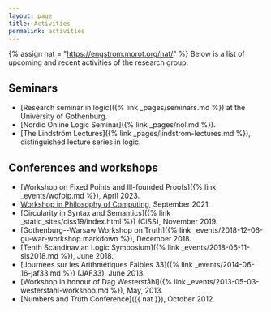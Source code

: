 ```yaml
---
layout: page
title: Activities
permalink: activities
---
```

{% assign nat = "https://engstrom.morot.org/nat/" %}
Below is a list of upcoming and recent activities of the research group.

## Seminars

- [Research seminar in logic]({% link _pages/seminars.md %}) at the University of Gothenburg.
- [Nordic Online Logic Seminar]({% link _pages/nol.md %}).
- [The Lindström Lectures]({% link _pages/lindstrom-lectures.md %}), distinguished lecture series in logic.

## Conferences and workshops

- [Workshop on Fixed Points and Ill-founded Proofs]({% link  _events/wofpip.md %}), April 2023.
- [Workshop in Philosophy of Computing](https://www.ans.pw.edu.pl/Aktualnosci/Warsztaty-z-filozofii-obliczen/(language)/eng-GB), September 2021.
- [Circularity in Syntax and Semantics]({% link _static_sites/ciss19/index.html %}) (CiSS), November 2019.
- [Gothenburg--Warsaw Workshop on Truth]({% link  _events/2018-12-06-gu-war-workshop.markdown %}), December 2018.
- [Tenth Scandinavian Logic Symposium]({% link  _events/2018-06-11-sls2018.md %}), June 2018.
- [Journées sur les Arithmétiques Faibles 33]({% link _events/2014-06-16-jaf33.md %}) (JAF33), June 2013.
- [Workshop in honour of Dag Westerståhl]({% link _events/2013-05-03-westerstahl-workshop.md %}), May, 2013.
- [Numbers and Truth Conference]({{ nat }}), October 2012.
